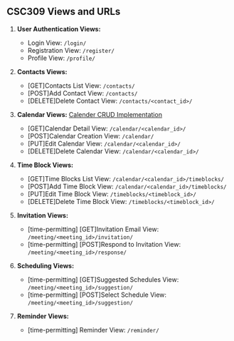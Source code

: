 ## CSC309 Views and URLs

1. **User Authentication Views:**
   - Login View: `/login/`
   - Registration View: `/register/`
   - Profile View: `/profile/`

2. **Contacts Views:**
   - [GET]Contacts List View: `/contacts/`
   - [POST]Add Contact View: `/contacts/`
   - [DELETE]Delete Contact View: `/contacts/<contact_id>/`

3. **Calendar Views:** [Calender CRUD Implementation](https://github.com/Jazli14/csc309_p2/issues/1#issue-2172656711)
   - [GET]Calendar Detail View: `/calendar/<calendar_id>/`
   - [POST]Calendar Creation View: `/calendar/`
   - [PUT]Edit Calendar View: `/calendar/<calendar_id>/`
   - [DELETE]Delete Calendar View: `/calendar/<calendar_id>/`

5. **Time Block Views:**
   - [GET]Time Blocks List View: `/calendar/<calendar_id>/timeblocks/`
   - [POST]Add Time Block View: `/calendar/<calendar_id>/timeblocks/`
   - [PUT]Edit Time Block View: `/timeblocks/<timeblock_id>/`
   - [DELETE]Delete Time Block View: `/timeblocks/<timeblock_id>/`

6. **Invitation Views:**
   - [time-permitting] [GET]Invitation Email View: `/meeting/<meeting_id>/invitation/`
   - [time-permitting] [POST]Respond to Invitation View: `/meeting/<meeting_id>/response/`

7. **Scheduling Views:**
   - [time-permitting] [GET]Suggested Schedules View: `/meeting/<meeting_id>/suggestion/`
   - [time-permitting] [POST]Select Schedule View: `/meeting/<meeting_id>/suggestion/`

8. **Reminder Views:**
   - [time-permitting] Reminder View: `/reminder/` 

